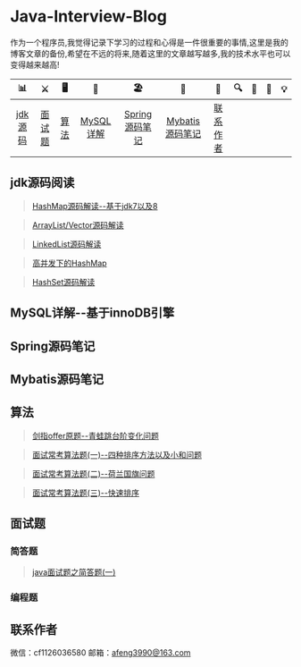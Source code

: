 # Java-Interview-Blog
作为一个程序员,我觉得记录下学习的过程和心得是一件很重要的事情,这里是我的博客文章的备份,希望在不远的将来,随着这里的文章越写越多,我的技术水平也可以变得越来越高!

| 📊 |⚔️ | 🖥 | 🚏 | 🏖  | 🌁| 📮 | 🔍 | 🚀 | 🌈 |💡
| :--------: | :---------: | :---------: | :---------: | :---------: | :---------:| :---------: | :-------: | :-------:| :------:|:------:|
| [jdk源码](#jdk源码阅读) | [面试题](#面试题)|[算法](#算法)| [MySQL详解](#MySQL详解--基于innoDB引擎) | [Spring源码笔记](#Spring源码笔记) | [Mybatis源码笔记](#Mybatis源码笔记)   |[联系作者](#联系作者) |

## jdk源码阅读

> [HashMap源码解读--基于jdk7以及8](https://github.com/cicicc/Java-Interview-Blog/blob/master/javase/HashMap%E6%BA%90%E7%A0%81%E8%A7%A3%E8%AF%BB.md)


> [ArrayList/Vector源码解读](https://github.com/cicicc/Java-Interview-Blog/blob/master/javase/ArrayList-Vector%E6%BA%90%E7%A0%81%E8%A7%A3%E8%AF%BB.md)

> [LinkedList源码解读](https://github.com/cicicc/Java-Interview-Blog/blob/master/javase/LinkedList%E6%BA%90%E7%A0%81%E8%A7%A3%E6%9E%90.md)

> [高并发下的HashMap](https://github.com/cicicc/Java-Interview-Blog/blob/master/javase/%E9%AB%98%E5%B9%B6%E5%8F%91%E4%B8%8B%E7%9A%84HashMap.md)

> [HashSet源码解读](https://github.com/cicicc/Java-Interview-Blog/blob/master/javase/HashSet%E6%BA%90%E7%A0%81%E8%A7%A3%E8%AF%BB.md)

## MySQL详解--基于innoDB引擎

## Spring源码笔记

## Mybatis源码笔记




## 算法

>[剑指offer原题--青蛙跳台阶变化问题](https://github.com/cicicc/Java-Interview-Blog/blob/master/algorithm/jumpfloor.md)

>[面试常考算法题(一)--四种排序方法以及小和问题](https://github.com/cicicc/Java-Interview-Blog/blob/master/algorithm/%E5%B8%B8%E7%94%A8%E7%AE%97%E6%B3%95%E9%A2%98%E7%BB%83%E4%B9%A0(%E4%B8%80).md)

>[面试常考算法题(二)--荷兰国旗问题](https://github.com/cicicc/Java-Interview-Blog/blob/master/algorithm/%E9%9D%A2%E8%AF%95%E5%B8%B8%E8%80%83%E7%AE%97%E6%B3%95%E9%A2%98(%E4%BA%8C)--%E8%8D%B7%E5%85%B0%E5%9B%BD%E6%97%97%E9%97%AE%E9%A2%98.md)

>[面试常考算法题(三)--快速排序](https://github.com/cicicc/Java-Interview-Blog/blob/master/algorithm/%E9%9D%A2%E8%AF%95%E5%B8%B8%E8%80%83%E7%AE%97%E6%B3%95%E9%A2%98(%E4%B8%89)--%E5%BF%AB%E9%80%9F%E6%8E%92%E5%BA%8F.md)


## 面试题

### 简答题

>[java面试题之简答题(一)](https://github.com/cicicc/Java-Interview-Blog/blob/master/interviewQuestions/Java%E9%9D%A2%E8%AF%95%E9%A2%98%E4%B9%8B%E7%AE%80%E7%AD%94%E9%A2%98(%E4%B8%80).md)


### 编程题

## 联系作者
微信：cf1126036580
邮箱：afeng3990@163.com

